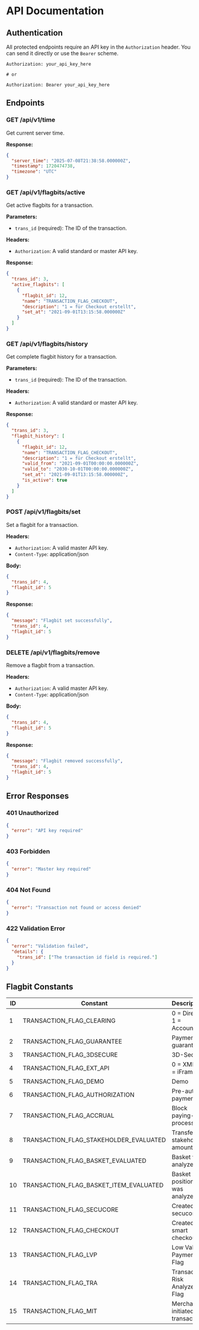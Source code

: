 # API Documentation

## Authentication

All protected endpoints require an API key in the `Authorization` header. You can send it directly or use the `Bearer` scheme.

```
Authorization: your_api_key_here

# or

Authorization: Bearer your_api_key_here
```

## Endpoints

### GET /api/v1/time
Get current server time.

**Response:**
```json
{
  "server_time": "2025-07-08T21:38:58.000000Z",
  "timestamp": 1720474738,
  "timezone": "UTC"
}
```

### GET /api/v1/flagbits/active
Get active flagbits for a transaction.

**Parameters:**
- `trans_id` (required): The ID of the transaction.

**Headers:**
- `Authorization`: A valid standard or master API key.

**Response:**
```json
{
  "trans_id": 3,
  "active_flagbits": [
    {
      "flagbit_id": 12,
      "name": "TRANSACTION_FLAG_CHECKOUT",
      "description": "1 = für Checkout erstellt",
      "set_at": "2021-09-01T13:15:58.000000Z"
    }
  ]
}
```

### GET /api/v1/flagbits/history
Get complete flagbit history for a transaction.

**Parameters:**
- `trans_id` (required): The ID of the transaction.

**Headers:**
- `Authorization`: A valid standard or master API key.

**Response:**
```json
{
  "trans_id": 3,
  "flagbit_history": [
    {
      "flagbit_id": 12,
      "name": "TRANSACTION_FLAG_CHECKOUT",
      "description": "1 = für Checkout erstellt",
      "valid_from": "2021-09-01T00:00:00.000000Z",
      "valid_to": "2030-10-01T00:00:00.000000Z",
      "set_at": "2021-09-01T13:15:58.000000Z",
      "is_active": true
    }
  ]
}
```

### POST /api/v1/flagbits/set
Set a flagbit for a transaction.

**Headers:**
- `Authorization`: A valid master API key.
- `Content-Type`: application/json

**Body:**
```json
{
  "trans_id": 4,
  "flagbit_id": 5
}
```

**Response:**
```json
{
  "message": "Flagbit set successfully",
  "trans_id": 4,
  "flagbit_id": 5
}
```

### DELETE /api/v1/flagbits/remove
Remove a flagbit from a transaction.

**Headers:**
- `Authorization`: A valid master API key.
- `Content-Type`: application/json

**Body:**
```json
{
  "trans_id": 4,
  "flagbit_id": 5
}
```

**Response:**
```json
{
  "message": "Flagbit removed successfully",
  "trans_id": 4,
  "flagbit_id": 5
}
```

## Error Responses

### 401 Unauthorized
```json
{
  "error": "API key required"
}
```

### 403 Forbidden
```json
{
  "error": "Master key required"
}
```

### 404 Not Found
```json
{
  "error": "Transaction not found or access denied"
}
```

### 422 Validation Error
```json
{
  "error": "Validation failed",
  "details": {
    "trans_id": ["The transaction id field is required."]
  }
}
```

## Flagbit Constants

| ID | Constant | Description |
|----|----------|-------------|
| 1 | TRANSACTION_FLAG_CLEARING | 0 = Direct, 1 = Accounting |
| 2 | TRANSACTION_FLAG_GUARANTEE | Payment guarantee |
| 3 | TRANSACTION_FLAG_3DSECURE | 3D-Secure |
| 4 | TRANSACTION_FLAG_EXT_API | 0 = XML, 1 = iFrame |
| 5 | TRANSACTION_FLAG_DEMO | Demo |
| 6 | TRANSACTION_FLAG_AUTHORIZATION | Pre-auth payment |
| 7 | TRANSACTION_FLAG_ACCRUAL | Block paying-out process |
| 8 | TRANSACTION_FLAG_STAKEHOLDER_EVALUATED | Transfer of stakeholder amount |
| 9 | TRANSACTION_FLAG_BASKET_EVALUATED | Basket was analyzed |
| 10 | TRANSACTION_FLAG_BASKET_ITEM_EVALUATED | Basket position was analyzed |
| 11 | TRANSACTION_FLAG_SECUCORE | Created via secucore |
| 12 | TRANSACTION_FLAG_CHECKOUT | Created for smart checkout |
| 13 | TRANSACTION_FLAG_LVP | Low Value Payment Flag |
| 14 | TRANSACTION_FLAG_TRA | Transaction Risk Analyze Flag |
| 15 | TRANSACTION_FLAG_MIT | Merchant initiated transaction |
